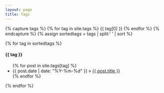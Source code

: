 ```yaml
---
layout: page
title: Tags
---
```


<div>

<!-- See http://stackoverflow.com/questions/1408824/an-easy-way-to-support-tags-in-a-jekyll-blog -->

{% capture tags %}
  {% for tag in site.tags %}
    {{ tag[0] }}
  {% endfor %}
{% endcapture %}
{% assign sortedtags = tags | split:' ' | sort %}

{% for tag in sortedtags %}
  <h4 id="{{ tag }}">{{ tag }}</h4>
  <ul>
  {% for post in site.tags[tag] %}
      <li>
        <span>{{ post.date | date: "%Y-%m-%d" }}</span>
		&raquo;
        <a href="{{ post.url | prepend: site.baseurl }}">{{ post.title }}</a>
      </li>
  {% endfor %}
  </ul>
{% endfor %}

</div>

